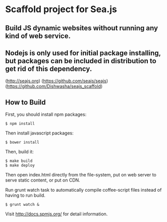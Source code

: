 # Scaffold project for Sea.js
## Build JS dynamic websites without running any kind of web service.
## Nodejs is only used for initial package installing, but packages can be included in distribution to get rid of this dependency.

(http://seajs.org)
(https://github.com/seajs/seajs)
(https://github.com/Dishwasha/seajs_scaffold)


How to Build
------------

First, you should install npm packages:

```
$ npm install
```

Then install javascript packages:

```
$ bower install
```

Then, build it:

```
$ make build
$ make deploy
```

Then open index.html directly from the file-system, put on web server to serve static content, or put on CDN.

Run grunt watch task to automatically compile coffee-script files instead of having to run build.

```
$ grunt watch &
```

Visit <http://docs.spmjs.org/> for detail information.

